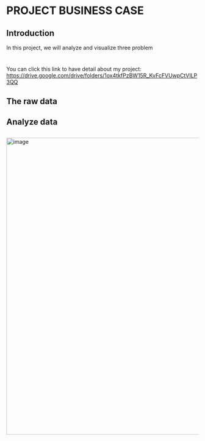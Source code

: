 # PROJECT BUSINESS CASE

## Introduction
In this project, we will analyze and visualize three problem 
# 
You can click this link to have detail about my project: <br>
https://drive.google.com/drive/folders/1ox4tkfPzBW15R_KvFcFVUwpCtVILP3QQ

## The raw data
  
## Analyze data 

##
<img width="780" alt="image" src="https://user-images.githubusercontent.com/106904941/182177130-b21023dc-9c7d-436a-a04b-a4ff3b0cd4b7.png">



